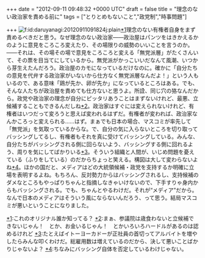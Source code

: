 
+++
date = "2012-09-11 09:48:32 +0000 UTC"
draft = false
title = "理念のない政治家を責める前に"
tags = ["とりとめもないこと","政党制","時事問題"]

+++
<img src="http://cdn-ak.f.st-hatena.com/images/fotolife/d/daruyanagi/20120911/20120911091824.jpg" alt="f:id:daruyanagi:20120911091824j:plain" title="f:id:daruyanagi:20120911091824j:plain" class="hatena-fotolife"/><a href="#f1" name="fn1" title="これのオリジナル誰か知ってる？">*1</a>理念のない有権者自身をまず責めるべきだと思う。なぜ理念のない政治家――政治屋はパンツをはきかえるかのように意見をころころ変えたり、その場限りの威勢のいいことを言うのか。――それは、その場その場で意見をころころと変える「無党派層」がたくさんいて、その票を目当てにしているから。無党派がかっこいいだなんて風潮、いつから芽生えたんだろう。政治屋のカモになっているだけなのに。確かに「自分たちの意見を代弁する政治家がいないから仕方なく無党派層なんだよ！」という人もいるので、ある意味「鶏が先か、卵が先か」になっているところはある。でも、そんな人たちが政治屋を責めても仕方ないと思うよ。所詮、同じ穴の狢なんだから。政党や政治家の理念が自分にピッタリあうことはまずないけれど、最悪、立候補することもできるんだしね<a href="#f2" name="fn2" title="まぁ、参議院は歳食わないと立候補できないじゃん！　とか、お金いるじゃん！　とかいろいろハードルがあるのは認めるけれど">*2</a>。政治家はすぐには変えられないけれど、有権者はいつだって変ろうと思えば変われるはずだ。有権者が変われば、政治家なんかころっと変えられる……はず。まぁでも日本の場合、マスコミが率先して「無党派」を気取っているからな。で、自分の気に入らないところを切り取ってバッシングしてるし、有権者もそれを真に受けてバッシングしている。みんな、自分たちがバッシングされる側に回らないよう、バッシングする側に回れるよう、周りを気にしてばかりいる<a href="#f3" name="fn3" title="たとえばイトーヨーカドーが正社員の首切ってアルバイトを増やしたらみんな叩くわけだ。総雇用数は増えているのだから、決して悪いことばかりじゃないよ？">*3</a>。そういう組織と人間が、いじめ問題を憂えている（ふりをしている）のだからちょっと笑える。構図は大して変わらないよね<a href="#f4" name="fn4" title="ちなみにバッシング自体を否定しているわけじゃない。">*4</a>。ほかの国だと、メディアはどの大統領候補・政党を支持するか明確に立場を表明するよね。もちろん、反対勢力からはバッシングされるし、支持候補のダメなところもやっぱりちゃんと指摘しなきゃいけないので、下手すりゃ身内からもバッシングされる。でも、ちゃんとやるわけだ。それが“メディア”だから。なんで日本のメディアはそういう風にならないんだろう、って思う。結局マスコミが悪いということになりました。
<div class="footnote">
<a href="#fn1" name="f1" class="footnote-number">*1</a><span class="footnote-delimiter">:</span><span class="footnote-text">これのオリジナル誰か知ってる？</span>
<a href="#fn2" name="f2" class="footnote-number">*2</a><span class="footnote-delimiter">:</span><span class="footnote-text">まぁ、参議院は歳食わないと立候補できないじゃん！　とか、お金いるじゃん！　とかいろいろハードルがあるのは認めるけれど</span>
<a href="#fn3" name="f3" class="footnote-number">*3</a><span class="footnote-delimiter">:</span><span class="footnote-text">たとえばイトーヨーカドーが正社員の首切ってアルバイトを増やしたらみんな叩くわけだ。総雇用数は増えているのだから、決して悪いことばかりじゃないよ？</span>
<a href="#fn4" name="f4" class="footnote-number">*4</a><span class="footnote-delimiter">:</span><span class="footnote-text">ちなみにバッシング自体を否定しているわけじゃない。</span>
</div>

